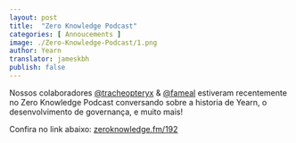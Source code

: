 ```yaml
---
layout: post
title:  "Zero Knowledge Podcast"
categories: [ Annoucements ]
image: ./Zero-Knowledge-Podcast/1.png
author: Yearn
translator: jameskbh
publish: false
---
```


Nossos colaboradores [@tracheopteryx](https://twitter.com/tracheopteryx) & [@fameal](https://twitter.com/fameal) estiveram recentemente no Zero Knowledge Podcast conversando sobre a historia de Yearn, o desenvolvimento de governança, e muito mais!

Confira no link abaixo:
[zeroknowledge.fm/192](https://www.zeroknowledge.fm/192)
